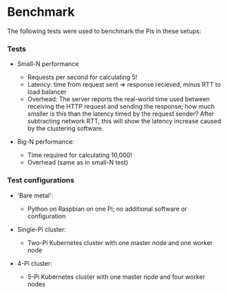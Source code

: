 # Benchmark

The following tests were used to benchmark the Pis in these setups:

### Tests

* Small-N performance
    * Requests per second for calculating 5!
    * Latency: time from request sent => response recieved, minus RTT to load
      balancer
    * Overhead: The server reports the real-world time used between receiving
      the HTTP request and sending the response; how much smaller is this than
      the latency timed by the request sender? After subtracting network RTT,
      this will show the latency increase caused by the clustering software.

* Big-N performance:
    * Time required for calculating 10,000!
    * Overhead (same as in small-N test)

### Test configurations

* 'Bare metal':
    * Python on Raspbian on one Pi; no additional software or configuration

* Single-Pi cluster:
    * Two-Pi Kubernetes cluster with one master node and one worker node

* 4-Pi cluster:
    * 5-Pi Kubernetes cluster with one master node and four worker nodes

